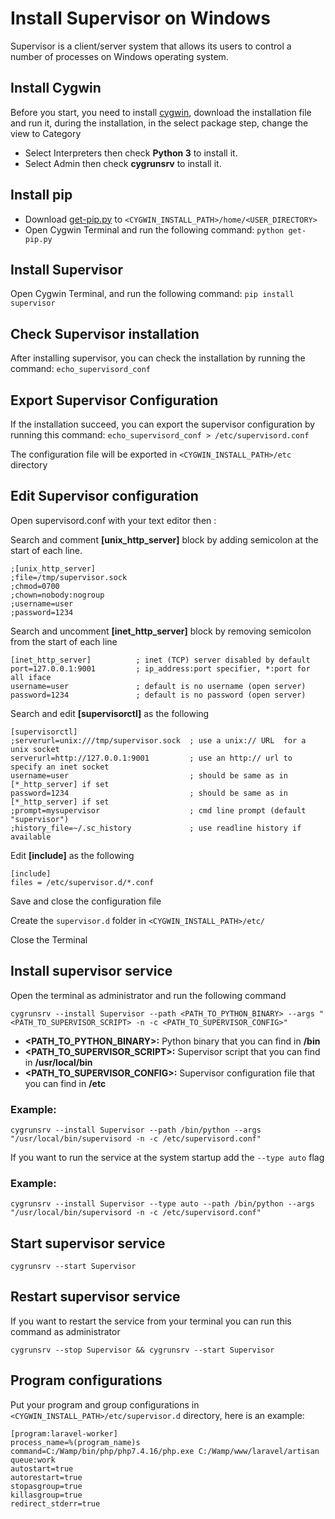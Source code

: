 # Install Supervisor on Windows

Supervisor is a client/server system that allows its users to control a number of processes on Windows operating system.


## Install Cygwin
Before you start, you need to install [cygwin](https://www.cygwin.com/install.html), download the installation file and run it, during the installation, in the select package step, change the view to Category

 - Select Interpreters then check **Python 3** to install it.
 - Select Admin then check **cygrunsrv** to install it.
 

## Install pip
 - Download [get-pip.py](https://bootstrap.pypa.io/get-pip.py) to `<CYGWIN_INSTALL_PATH>/home/<USER_DIRECTORY>`
 - Open Cygwin Terminal and run the following command: `python get-pip.py`



## Install Supervisor
Open Cygwin Terminal, and run the following command: `pip install supervisor`


## Check Supervisor installation
After installing supervisor, you can check the installation by running the command: `echo_supervisord_conf`


## Export Supervisor Configuration
If the installation succeed, you can export the supervisor configuration by running this command: `echo_supervisord_conf > /etc/supervisord.conf`

The configuration file will be exported in `<CYGWIN_INSTALL_PATH>/etc` directory

## Edit Supervisor configuration
Open supervisord.conf with your text editor then :

Search and comment **[unix_http_server]** block by adding semicolon at the start of each line.

    ;[unix_http_server]
    ;file=/tmp/supervisor.sock
    ;chmod=0700
    ;chown=nobody:nogroup
    ;username=user
    ;password=1234


Search and uncomment **[inet_http_server]** block by removing semicolon from the start of each line

    [inet_http_server]          ; inet (TCP) server disabled by default
    port=127.0.0.1:9001         ; ip_address:port specifier, *:port for all iface
    username=user               ; default is no username (open server)
    password=1234               ; default is no password (open server)

Search and edit **[supervisorctl]** as the following

    [supervisorctl]
    ;serverurl=unix:///tmp/supervisor.sock  ; use a unix:// URL  for a unix socket
    serverurl=http://127.0.0.1:9001         ; use an http:// url to specify an inet socket
    username=user                           ; should be same as in [*_http_server] if set
    password=1234                           ; should be same as in [*_http_server] if set
    ;prompt=mysupervisor                    ; cmd line prompt (default "supervisor")
    ;history_file=~/.sc_history             ; use readline history if available

Edit **[include]** as the following

    [include]
    files = /etc/supervisor.d/*.conf

Save and close the configuration file

Create the `supervisor.d` folder in `<CYGWIN_INSTALL_PATH>/etc/`

Close the Terminal

## Install supervisor service
Open the terminal as administrator and run the following command

    cygrunsrv --install Supervisor --path <PATH_TO_PYTHON_BINARY> --args "<PATH_TO_SUPERVISOR_SCRIPT> -n -c <PATH_TO_SUPERVISOR_CONFIG>"

- **<PATH_TO_PYTHON_BINARY>:** Python binary that you can find in **/bin**
- **<PATH_TO_SUPERVISOR_SCRIPT>:** Supervisor script that you can find in **/usr/local/bin**
- **<PATH_TO_SUPERVISOR_CONFIG>:** Supervisor configuration file that you can find in **/etc**

### Example:

    cygrunsrv --install Supervisor --path /bin/python --args "/usr/local/bin/supervisord -n -c /etc/supervisord.conf"

If you want to run the service at the system startup add the `--type auto` flag

### Example:

    cygrunsrv --install Supervisor --type auto --path /bin/python --args "/usr/local/bin/supervisord -n -c /etc/supervisord.conf"

## Start supervisor service

    cygrunsrv --start Supervisor

## Restart supervisor service
If you want to restart the service from your terminal you can run this command as administrator

    cygrunsrv --stop Supervisor && cygrunsrv --start Supervisor

## Program configurations
Put your program and group configurations in `<CYGWIN_INSTALL_PATH>/etc/supervisor.d` directory, here is an example:

    [program:laravel-worker]
    process_name=%(program_name)s
    command=C:/Wamp/bin/php/php7.4.16/php.exe C:/Wamp/www/laravel/artisan queue:work
    autostart=true
    autorestart=true
    stopasgroup=true
    killasgroup=true
    redirect_stderr=true

